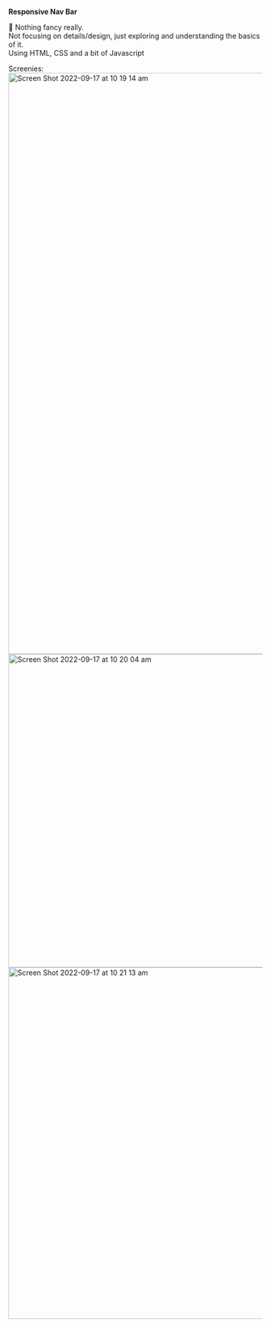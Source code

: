 <b>Responsive Nav Bar</b>

👀 Nothing fancy really.<br>
Not focusing on details/design, just exploring and understanding the basics of it. <br>
Using HTML, CSS and a bit of Javascript

Screenies:
<img width="1152" alt="Screen Shot 2022-09-17 at 10 19 14 am" src="https://user-images.githubusercontent.com/109568289/190832784-5c94055b-4acb-415a-836b-8ebe5da393a6.png">
<img width="621" alt="Screen Shot 2022-09-17 at 10 20 04 am" src="https://user-images.githubusercontent.com/109568289/190832824-4801b73f-26b4-4adb-98a3-f58ea6b8c68c.png">
<img width="697" alt="Screen Shot 2022-09-17 at 10 21 13 am" src="https://user-images.githubusercontent.com/109568289/190832859-fead6165-ed71-40a2-a79f-e875388105a1.png">
